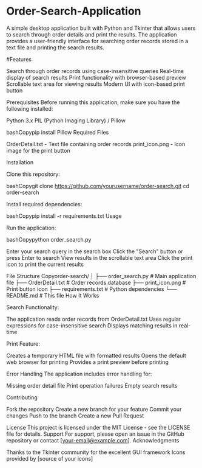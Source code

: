 # Order-Search-Application
A simple desktop application built with Python and Tkinter that allows users to search through order details and print the results. The application provides a user-friendly interface for searching order records stored in a text file and printing the search results.

#Features

Search through order records using case-insensitive queries
Real-time display of search results
Print functionality with browser-based preview
Scrollable text area for viewing results
Modern UI with icon-based print button

Prerequisites
Before running this application, make sure you have the following installed:

Python 3.x
PIL (Python Imaging Library) / Pillow

bashCopypip install Pillow
Required Files

OrderDetail.txt - Text file containing order records
print_icon.png - Icon image for the print button

Installation

Clone this repository:

bashCopygit clone https://github.com/yourusername/order-search.git
cd order-search

Install required dependencies:

bashCopypip install -r requirements.txt
Usage

Run the application:

bashCopypython order_search.py

Enter your search query in the search box
Click the "Search" button or press Enter to search
View results in the scrollable text area
Click the print icon to print the current results

File Structure
Copyorder-search/
│
├── order_search.py        # Main application file
├── OrderDetail.txt        # Order records database
├── print_icon.png        # Print button icon
├── requirements.txt      # Python dependencies
└── README.md            # This file
How It Works

Search Functionality:

The application reads order records from OrderDetail.txt
Uses regular expressions for case-insensitive search
Displays matching results in real-time


Print Feature:

Creates a temporary HTML file with formatted results
Opens the default web browser for printing
Provides a print preview before printing



Error Handling
The application includes error handling for:

Missing order detail file
Print operation failures
Empty search results

Contributing

Fork the repository
Create a new branch for your feature
Commit your changes
Push to the branch
Create a new Pull Request

License
This project is licensed under the MIT License - see the LICENSE file for details.
Support
For support, please open an issue in the GitHub repository or contact [your-email@example.com].
Acknowledgments

Thanks to the Tkinter community for the excellent GUI framework
Icons provided by [source of your icons]
